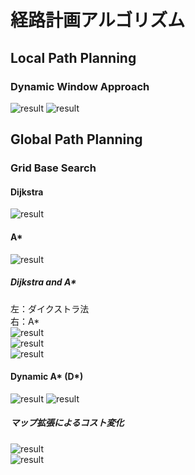# 経路計画アルゴリズム

## Local Path Planning
### Dynamic Window Approach
![result](https://github.com/motthi/Path_Planning/blob/master/gif/dwa_ver1.gif)
![result](https://github.com/motthi/Path_Planning/blob/master/gif/dwa_ver2.gif)


## Global Path Planning
### Grid Base Search
#### Dijkstra
![result](https://github.com/motthi/Path_Planning/blob/master/gif/dijkstra_map2.gif)

#### A*
![result](https://github.com/motthi/Path_Planning/blob/master/gif/astar_map2.gif)

##### Dijkstra and A*
左：ダイクストラ法  
右：A*  
![result](https://github.com/motthi/Path_Planning/blob/master/gif/dijkstra_astar_map1.gif)  
![result](https://github.com/motthi/Path_Planning/blob/master/gif/dijkstra_astar_map2.gif)  
![result](https://github.com/motthi/Path_Planning/blob/master/gif/dijkstra_astar_map2.gif)

#### Dynamic A* (D*)
![result](https://github.com/motthi/Path_Planning/blob/master/gif/dstar_map2.gif)
![result](https://github.com/motthi/Path_Planning/blob/master/gif/dstar_map3.gif)  

##### マップ拡張によるコスト変化
![result](https://github.com/motthi/Path_Planning/blob/master/gif/dstar_map2_cost.gif)  
![result](https://github.com/motthi/Path_Planning/blob/master/gif/dstar_map3_cost.gif)
